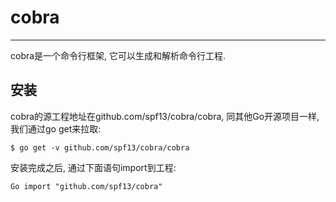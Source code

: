 # cobra

---
cobra是一个命令行框架, 它可以生成和解析命令行工程.
## 安装
cobra的源工程地址在github.com\/spf13\/cobra\/cobra,
同其他Go开源项目一样,我们通过go get来拉取:
```
$ go get -v github.com/spf13/cobra/cobra  
```
安装完成之后, 通过下面语句import到工程:  
```
Go import "github.com/spf13/cobra"
```
